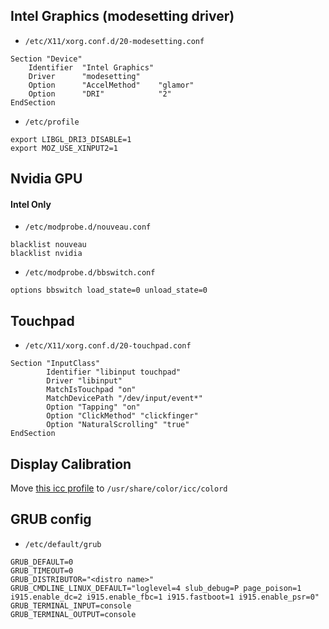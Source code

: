 ## Intel Graphics (modesetting driver)
- `/etc/X11/xorg.conf.d/20-modesetting.conf`
```
Section "Device"
    Identifier  "Intel Graphics"
    Driver      "modesetting"
    Option      "AccelMethod"    "glamor"
    Option      "DRI"            "2"
EndSection
```
- `/etc/profile`
```
export LIBGL_DRI3_DISABLE=1
export MOZ_USE_XINPUT2=1
```


## Nvidia GPU
#### Intel Only
- `/etc/modprobe.d/nouveau.conf`
```
blacklist nouveau
blacklist nvidia
```
- `/etc/modprobe.d/bbswitch.conf`
```
options bbswitch load_state=0 unload_state=0
```


## Touchpad
- `/etc/X11/xorg.conf.d/20-touchpad.conf`
```
Section "InputClass"
        Identifier "libinput touchpad"
        Driver "libinput"
        MatchIsTouchpad "on"
        MatchDevicePath "/dev/input/event*"
        Option "Tapping" "on"
        Option "ClickMethod" "clickfinger"
        Option "NaturalScrolling" "true"
EndSection
```


## Display Calibration
Move [this icc profile](https://www.notebookcheck.net/uploads/tx_nbc2/NV156FHM_N61.icm "this icc profile") to `/usr/share/color/icc/colord`


## GRUB config
- `/etc/default/grub`
```
GRUB_DEFAULT=0
GRUB_TIMEOUT=0
GRUB_DISTRIBUTOR="<distro name>"
GRUB_CMDLINE_LINUX_DEFAULT="loglevel=4 slub_debug=P page_poison=1 i915.enable_dc=2 i915.enable_fbc=1 i915.fastboot=1 i915.enable_psr=0"
GRUB_TERMINAL_INPUT=console
GRUB_TERMINAL_OUTPUT=console
```
